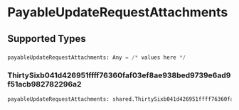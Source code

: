 # PayableUpdateRequestAttachments


## Supported Types

### 

```python
payableUpdateRequestAttachments: Any = /* values here */
```

### ThirtySixb041d426951ffff76360faf03ef8ae938bed9739e6ad9f51acb982782296a2

```python
payableUpdateRequestAttachments: shared.ThirtySixb041d426951ffff76360faf03ef8ae938bed9739e6ad9f51acb982782296a2 = /* values here */
```

